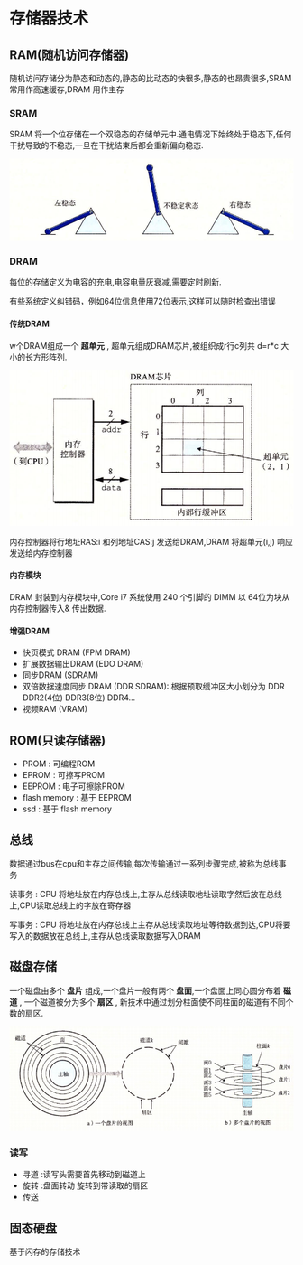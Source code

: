 # 存储器技术

## RAM(随机访问存储器)

随机访问存储分为静态和动态的,静态的比动态的快很多,静态的也昂贵很多,SRAM 常用作高速缓存,DRAM 用作主存

### SRAM

SRAM 将一个位存储在一个双稳态的存储单元中.通电情况下始终处于稳态下,任何干扰导致的不稳态,一旦在干扰结束后都会重新偏向稳态.

![双稳态](img/6.1.1.png)

### DRAM

每位的存储定义为电容的充电,电容电量灰衰减,需要定时刷新.

有些系统定义纠错码，例如64位信息使用72位表示,这样可以随时检查出错误

#### 传统DRAM

w个DRAM组成一个 __超单元__ , 超单元组成DRAM芯片,被组织成r行c列共 d=r*c 大小的长方形阵列.

![DRAM芯片示意图](img/6.1.2.png)

内存控制器将行地址RAS:i 和列地址CAS:j 发送给DRAM,DRAM 将超单元(i,j) 响应发送给内存控制器

#### 内存模块

DRAM 封装到内存模块中,Core i7 系统使用 240 个引脚的 DIMM 以 64位为块从内存控制器传入& 传出数据.

#### 增强DRAM

* 快页模式 DRAM (FPM DRAM)
* 扩展数据输出DRAM (EDO DRAM)
* 同步DRAM (SDRAM)
* 双倍数据速度同步 DRAM (DDR SDRAM): 根据预取缓冲区大小划分为 DDR DDR2(4位) DDR3(8位) DDR4...
* 视频RAM (VRAM)

## ROM(只读存储器)

* PROM : 可编程ROM
* EPROM : 可擦写PROM
* EEPROM : 电子可擦除PROM
* flash memory : 基于 EEPROM
* ssd : 基于 flash memory

## 总线

数据通过bus在cpu和主存之间传输,每次传输通过一系列步骤完成,被称为总线事务

读事务 : CPU 将地址放在内存总线上,主存从总线读取地址读取字然后放在总线上,CPU读取总线上的字放在寄存器

写事务 : CPU 将地址放在内存总线上主存从总线读取地址等待数据到达,CPU将要写入的数据放在总线上,主存从总线读取数据写入DRAM

## 磁盘存储

一个磁盘由多个 __盘片__ 组成,一个盘片一般有两个 __盘面__,一个盘面上同心圆分布着 __磁道__ , 一个磁道被分为多个 __扇区__ , 新技术中通过划分柱面使不同柱面的磁道有不同个数的扇区.

![磁盘示意图](img/6.1.3.png)

### 读写

* 寻道 :读写头需要首先移动到磁道上
* 旋转 :盘面转动 旋转到带读取的扇区
* 传送

## 固态硬盘

基于闪存的存储技术
